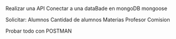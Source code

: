 Realizar una API
Conectar a una dataBade en mongoDB mongoose

Solicitar:
Alumnos
Cantidad de alumnos
Materias
Profesor
Comision

Probar todo con POSTMAN